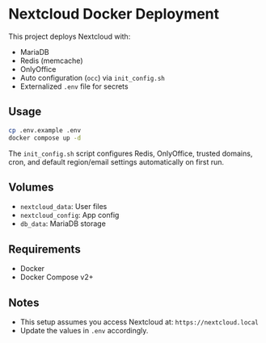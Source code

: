 # Nextcloud Docker Deployment

This project deploys Nextcloud with:

- MariaDB
- Redis (memcache)
- OnlyOffice
- Auto configuration (`occ`) via `init_config.sh`
- Externalized `.env` file for secrets

## Usage

```bash
cp .env.example .env
docker compose up -d
```

The `init_config.sh` script configures Redis, OnlyOffice, trusted domains, cron, and default region/email settings automatically on first run.

## Volumes

- `nextcloud_data`: User files
- `nextcloud_config`: App config
- `db_data`: MariaDB storage

## Requirements

- Docker
- Docker Compose v2+

## Notes

- This setup assumes you access Nextcloud at: `https://nextcloud.local`
- Update the values in `.env` accordingly.
